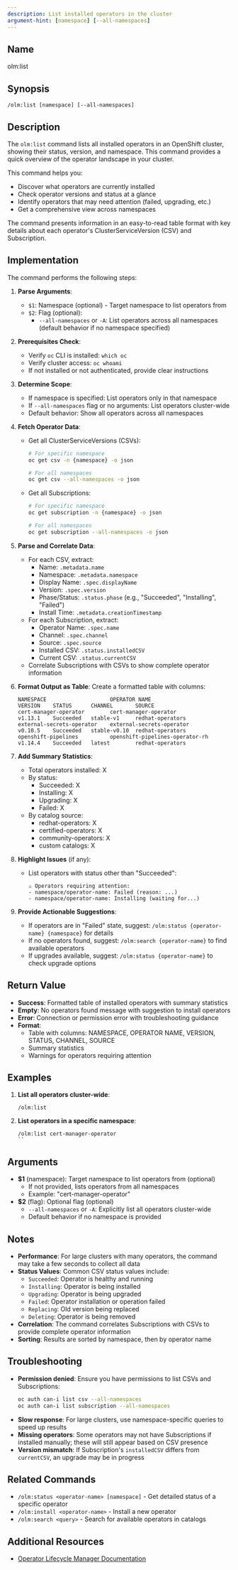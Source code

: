 ```yaml
---
description: List installed operators in the cluster
argument-hint: [namespace] [--all-namespaces]
---
```


## Name
olm:list

## Synopsis
```
/olm:list [namespace] [--all-namespaces]
```

## Description
The `olm:list` command lists all installed operators in an OpenShift cluster, showing their status, version, and namespace. This command provides a quick overview of the operator landscape in your cluster.

This command helps you:
- Discover what operators are currently installed
- Check operator versions and status at a glance
- Identify operators that may need attention (failed, upgrading, etc.)
- Get a comprehensive view across namespaces

The command presents information in an easy-to-read table format with key details about each operator's ClusterServiceVersion (CSV) and Subscription.

## Implementation

The command performs the following steps:

1. **Parse Arguments**:
   - `$1`: Namespace (optional) - Target namespace to list operators from
   - `$2`: Flag (optional):
     - `--all-namespaces` or `-A`: List operators across all namespaces (default behavior if no namespace specified)

2. **Prerequisites Check**:
   - Verify `oc` CLI is installed: `which oc`
   - Verify cluster access: `oc whoami`
   - If not installed or not authenticated, provide clear instructions

3. **Determine Scope**:
   - If namespace is specified: List operators only in that namespace
   - If `--all-namespaces` flag or no arguments: List operators cluster-wide
   - Default behavior: Show all operators across all namespaces

4. **Fetch Operator Data**:
   - Get all ClusterServiceVersions (CSVs):
     ```bash
     # For specific namespace
     oc get csv -n {namespace} -o json
     
     # For all namespaces
     oc get csv --all-namespaces -o json
     ```
   - Get all Subscriptions:
     ```bash
     # For specific namespace
     oc get subscription -n {namespace} -o json
     
     # For all namespaces
     oc get subscription --all-namespaces -o json
     ```

5. **Parse and Correlate Data**:
   - For each CSV, extract:
     - Name: `.metadata.name`
     - Namespace: `.metadata.namespace`
     - Display Name: `.spec.displayName`
     - Version: `.spec.version`
     - Phase/Status: `.status.phase` (e.g., "Succeeded", "Installing", "Failed")
     - Install Time: `.metadata.creationTimestamp`
   - For each Subscription, extract:
     - Operator Name: `.spec.name`
     - Channel: `.spec.channel`
     - Source: `.spec.source`
     - Installed CSV: `.status.installedCSV`
     - Current CSV: `.status.currentCSV`
   - Correlate Subscriptions with CSVs to show complete operator information

6. **Format Output as Table**:
   Create a formatted table with columns:
   ```
   NAMESPACE                    OPERATOR NAME                           VERSION    STATUS      CHANNEL       SOURCE
   cert-manager-operator        cert-manager-operator                   v1.13.1    Succeeded   stable-v1     redhat-operators
   external-secrets-operator    external-secrets-operator               v0.10.5    Succeeded   stable-v0.10  redhat-operators
   openshift-pipelines          openshift-pipelines-operator-rh         v1.14.4    Succeeded   latest        redhat-operators
   ```

7. **Add Summary Statistics**:
   - Total operators installed: X
   - By status:
     - Succeeded: X
     - Installing: X
     - Upgrading: X
     - Failed: X
   - By catalog source:
     - redhat-operators: X
     - certified-operators: X
     - community-operators: X
     - custom catalogs: X

8. **Highlight Issues** (if any):
   - List operators with status other than "Succeeded":
     ```
     ⚠️ Operators requiring attention:
     - namespace/operator-name: Failed (reason: ...)
     - namespace/operator-name: Installing (waiting for...)
     ```

9. **Provide Actionable Suggestions**:
   - If operators are in "Failed" state, suggest: `/olm:status {operator-name} {namespace}` for details
   - If no operators found, suggest: `/olm:search {operator-name}` to find available operators
   - If upgrades available, suggest: `/olm:status {operator-name}` to check upgrade options

## Return Value
- **Success**: Formatted table of installed operators with summary statistics
- **Empty**: No operators found message with suggestion to install operators
- **Error**: Connection or permission error with troubleshooting guidance
- **Format**: 
  - Table with columns: NAMESPACE, OPERATOR NAME, VERSION, STATUS, CHANNEL, SOURCE
  - Summary statistics
  - Warnings for operators requiring attention

## Examples

1. **List all operators cluster-wide**:
   ```
   /olm:list
   ```

2. **List operators in a specific namespace**:
   ```
   /olm:list cert-manager-operator
   ``

## Arguments
- **$1** (namespace): Target namespace to list operators from (optional)
  - If not provided, lists operators from all namespaces
  - Example: "cert-manager-operator"
- **$2** (flag): Optional flag (optional)
  - `--all-namespaces` or `-A`: Explicitly list all operators cluster-wide
  - Default behavior if no namespace is provided

## Notes

- **Performance**: For large clusters with many operators, the command may take a few seconds to collect all data
- **Status Values**: Common CSV status values include:
  - `Succeeded`: Operator is healthy and running
  - `Installing`: Operator is being installed
  - `Upgrading`: Operator is being upgraded
  - `Failed`: Operator installation or operation failed
  - `Replacing`: Old version being replaced
  - `Deleting`: Operator is being removed
- **Correlation**: The command correlates Subscriptions with CSVs to provide complete operator information
- **Sorting**: Results are sorted by namespace, then by operator name

## Troubleshooting

- **Permission denied**: Ensure you have permissions to list CSVs and Subscriptions:
  ```bash
  oc auth can-i list csv --all-namespaces
  oc auth can-i list subscription --all-namespaces
  ```
- **Slow response**: For large clusters, use namespace-specific queries to speed up results
- **Missing operators**: Some operators may not have Subscriptions if installed manually; these will still appear based on CSV presence
- **Version mismatch**: If Subscription's `installedCSV` differs from `currentCSV`, an upgrade may be in progress

## Related Commands

- `/olm:status <operator-name> [namespace]` - Get detailed status of a specific operator
- `/olm:install <operator-name>` - Install a new operator
- `/olm:search <query>` - Search for available operators in catalogs

## Additional Resources
- [Operator Lifecycle Manager Documentation](https://olm.operatorframework.io/)

